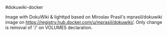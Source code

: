 #dokuwiki-docker

Image with DokuWiki & lighttpd based on Miroslav Prasil's mprasil/dokuwiki image on https://registry.hub.docker.com/u/mprasil/dokuwiki/. Only change is removal of '/' on VOLUMES declaration.
